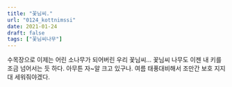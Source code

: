 ```yaml
---
title: "꽃님씨."
url: "0124_kottnimssi"
date: 2021-01-24
draft: false
tags: ["꽃님씨나무"]
---
```

수목장으로 이제는 어린 소나무가 되어버린 우리 꽃님씨... 꽃님씨 나무도 이젠 내 키를 조금 넘어서는 듯 하다. 아무튼 자~알 크고 있구나. 여름 태풍대비해서 조만간 보호 지지대 세워줘야겠다.
